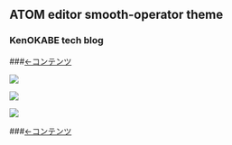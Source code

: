 ## ATOM editor smooth-operator theme
### KenOKABE tech blog
###[←コンテンツ](/contents/entries/entry0/entry.html)

![](http://localhost:18080/contents/entries/entry20140130/img/smooth-operator-navy.png)

![](http://localhost:18080/contents/entries/entry20140130/img/smooth-operator.png)

![](http://localhost:18080/contents/entries/entry20140130/img/settings.png)


###[←コンテンツ](/contents/entries/entry0/entry.html)
